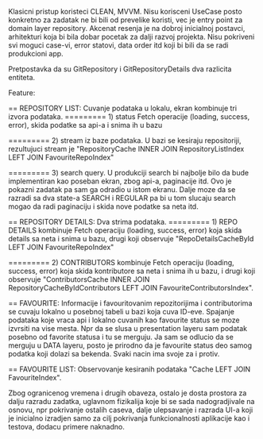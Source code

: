 Klasicni pristup koristeci CLEAN, MVVM. Nisu korisceni UseCase posto konkretno za zadatak ne bi bili od prevelike koristi, 
vec je entry point za domain layer repository. Akcenat resenja je na dobroj inicialnoj postavci, arhitekturi koja bi bila dobar 
pocetak za dalji razvoj projekta. Nisu pokriveni svi moguci case-vi, error statovi, data order itd koji bi bili da se radi produkcioni app.

Pretpostavka da su GitRepository i GitRepositoryDetails dva razlicita entiteta.

Feature:

== REPOSITORY LIST: Cuvanje podataka u lokalu, ekran kombinuje tri izvora podataka.
========= 1) status Fetch operacije (loading, success, error), skida podatke sa api-a i snima ih u bazu

========= 2) stream iz baze podataka. U bazi se kesiraju repositoriji, rezultujuci stream je "RepositoryCache INNER JOIN RepositoryListIndex LEFT JOIN FavouriteRepoIndex"

========= 3) search query. U produkciji search bi najbolje bilo da bude implementiran kao poseban ekran, zbog api-a, paginacije itd. Ovo je pokazni zadatak pa sam ga odradio u istom ekranu. Dalje moze da se razradi sa dva state-a SEARCH i REGULAR pa bi u tom slucaju search mogao da radi paginaciju i skida nove podatke sa neta itd.

== REPOSITORY DETAILS: Dva strima podataka.
========= 1) REPO DETAILS kombinuje Fetch operaciju (loading, success, error) koja skida details sa neta i snima u bazu, drugi koji observuje "RepoDetailsCacheById LEFT JOIN FavouriteRepoIndex"

========= 2) CONTRIBUTORS kombinuje Fetch operaciju (loading, success, error) koja skida kontributore sa neta i snima ih u bazu, i drugi koji observuje "ContributorsCache INNER JOIN RepositoryCacheByIdContributors LEFT JOIN FavouriteContributorsIndex".

== FAVOURITE: Informacije i favouritovanim repozitorijima i contributorima se cuvaju lokalno u posebnoj tabeli u bazi koja cuva ID-eve. Spajanje podataka koje vraca api i lokalno cuvanih kao favourite status se moze izvrsiti na vise mesta. Npr da se slusa u presentation layeru sam podatak posebno od favorite statusa i tu se merguju. Ja sam se odlucio da se merguju u DATA layeru, posto je prirodno da je 
favourite status deo samog podatka koji dolazi sa bekenda. Svaki nacin ima svoje za i protiv. 

== FAVOURITE LIST: Observovanje kesiranih podataka "Cache LEFT JOIN FavouriteIndex".

Zbog ogranicenog vremena i drugih obaveza, ostalo je dosta prostora za dalju razradu zadatka, 
uglavnom fizikalija koje bi se sada nadogradjivale na osnovu, npr pokrivanje ostalih caseva, 
dalje ulepsavanje i razrada UI-a koji je inicialno izradjen samo za cilj pokrivanja funkcionalnosti aplikacije
kao i testova, dodacu primere naknadno.


